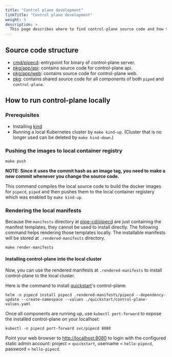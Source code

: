 ```yaml
---
title: "Control plane development"
linkTitle: "Control plane development"
weight: 5
description: >
  This page describes where to find control-plane source code and how to run it locally for debugging.
---
```


## Source code structure

- [cmd/pipecd](https://github.com/pipe-cd/pipecd/tree/master/cmd/pipecd): entrypoint for binary of control-plane server.
- [pkg/app/api](https://github.com/pipe-cd/pipecd/tree/master/pkg/app/api): contains source code for control-plane api.
- [pkg/app/web](https://github.com/pipe-cd/pipecd/tree/master/pkg/app/web): contains source code for control-plane web.
- [pkg](https://github.com/pipe-cd/pipecd/tree/master/pkg): contains shared source code for all components of both `piped` and `control-plane`.

## How to run control-plane locally

### Prerequisites
- Installing [kind](https://kind.sigs.k8s.io/docs/user/quick-start/#installation)
- Running a local Kubernetes cluster by `make kind-up`. (Cluster that is no longer used can be deleted by `make kind-down`.)

### Pushing the images to local container registry

``` console
make push
```

**NOTE: Since it uses the commit hash as an image tag, you need to make a new commit whenever you change the source code.**

This command compiles the local source code to build the docker images for `pipecd`, `piped` and then pushes them to the local container registery which was enabled by `make kind-up`.

### Rendering the local manifests

Because the `manifests` directory at [pipe-cd/pipecd](https://github.com/pipe-cd/pipecd) are just containing the manifest templates, they cannot be used to install directly. The following command helps rendering those templates locally. The installable manifests will be stored at `.rendered-manifests` directory.

``` console
make render-manifests
```

#### Installing control-plane into the local cluster

Now, you can use the rendered manifests at `.rendered-manifests` to install control-plane to the local cluster.

Here is the command to install [quickstart](/docs/quickstart/)'s control-plane:

``` console
helm -n pipecd install pipecd .rendered-manifests/pipecd --dependency-update --create-namespace --values ./quickstart/control-plane-values.yaml
```

Once all components are running up, use `kubectl port-forward` to expose the installed control-plane on your localhost:

``` console
kubectl -n pipecd port-forward svc/pipecd 8080
```

Point your web browser to [http://localhost:8080](http://localhost:8080) to login with the configured static admin account: project = `quickstart`,
username = `hello-pipecd`, password = `hello-pipecd`.
